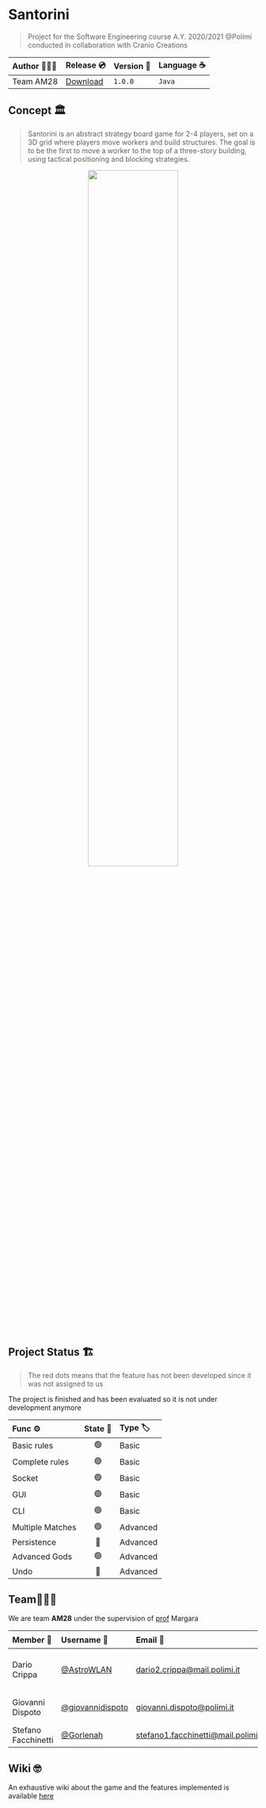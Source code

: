 # Santorini 
> Project for the Software Engineering course A.Y. 2020/2021 @Polimi conducted in collaboration with Cranio Creations

| Author 👨🏼‍💻 | Release 💿 | Version 📐 | Language ☕️ | 
| :--- | :--- | :--- | :--- |
| Team AM28 | [Download](https://github.com/giovannidispoto/ing-sw-2020-Crippa-Dispoto-Facchinetti/releases/) | `1.0.0` | `Java` |
## Concept 🏛️
> Santorini is an abstract strategy board game for 2-4 players, set on a 3D grid where players move workers and build structures. The goal is to be the first to move a worker to the top of a three-story building, using tactical positioning and blocking strategies.
<div align="center">
  <img src="Github Resources/Screenshots/Game/GUIBoardExample.png" width="60%">
</div>

## Project Status 🏗
> The red dots means that the feature has not been developed since it was not assigned to us

The project is finished and has been evaluated so it is not under development anymore

| Func ⚙️ | State 🩻 | Type 🏷️ |
|:--|:--:|:--|
| Basic rules | 🟢 | Basic |
| Complete rules |🟢 | Basic |
| Socket | 🟢 | Basic |
| GUI | 🟢 | Basic |
| CLI | 🟢 | Basic |
| Multiple Matches | 🟢 | Advanced |
| Persistence | 🔴 | Advanced |
| Advanced Gods | 🟢 | Advanced |
| Undo | 🔴 | Advanced |

## Team👷🏻‍♂️
We are team **AM28** under the supervision of [prof](https://margara.faculty.polimi.it) Margara

| Member 👤 | Username 👾 | Email 📨 | Tasks 📋|
|:--|:--|:--|:--|
|Dario Crippa|[@AstroWLAN](https://github.com/AstroWLAN)|dario2.crippa@mail.polimi.it|Model and User Interface [CLI + minor GUI]
|Giovanni Dispoto|[@giovannidispoto](https://github.com/giovannidispoto)|giovanni.dispoto@polimi.it|Model and User Interface [GUI]
|Stefano Facchinetti|[@Gorlenah](https://github.com/Gorlenah)|stefano1.facchinetti@mail.polimi.it|Communication

## Wiki 🤓
An exhaustive wiki about the game and the features implemented is available [here](https://github.com/giovannidispoto/ing-sw-2020-Crippa-Dispoto-Facchinetti/wiki)
